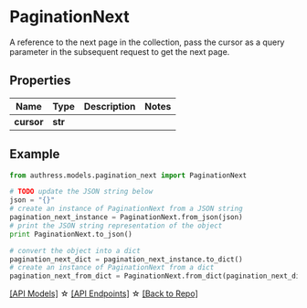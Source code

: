 # PaginationNext

A reference to the next page in the collection, pass the cursor as a query parameter in the subsequent request to get the next page.

## Properties
Name | Type | Description | Notes
------------ | ------------- | ------------- | -------------
**cursor** | **str** |  | 

## Example

```python
from authress.models.pagination_next import PaginationNext

# TODO update the JSON string below
json = "{}"
# create an instance of PaginationNext from a JSON string
pagination_next_instance = PaginationNext.from_json(json)
# print the JSON string representation of the object
print PaginationNext.to_json()

# convert the object into a dict
pagination_next_dict = pagination_next_instance.to_dict()
# create an instance of PaginationNext from a dict
pagination_next_from_dict = PaginationNext.from_dict(pagination_next_dict)
```
[[API Models]](./README.md#documentation-for-models) ☆ [[API Endpoints]](./README.md#documentation-for-api-endpoints) ☆ [[Back to Repo]](../README.md)


